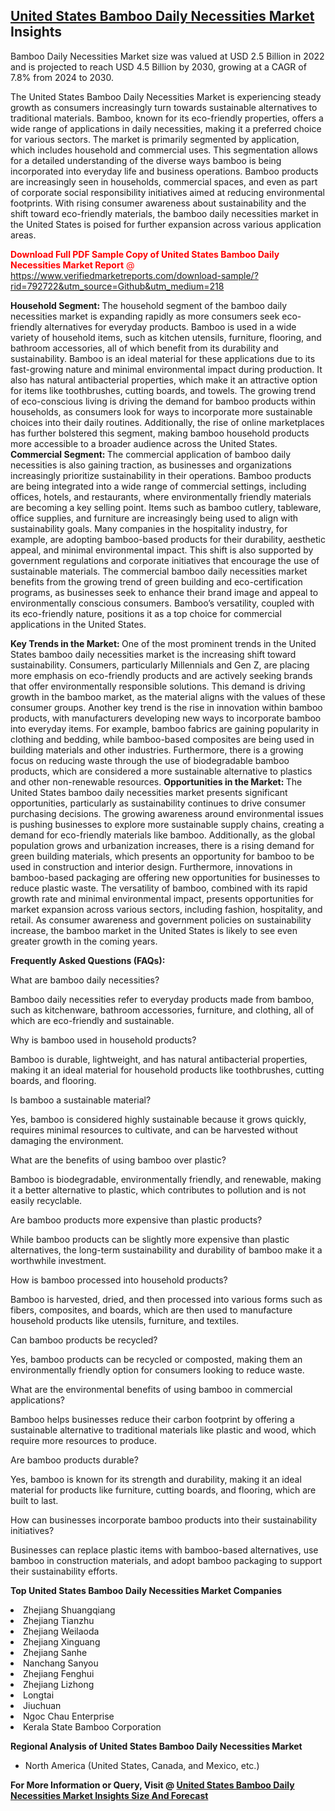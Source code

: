 <h2><a href="https://www.verifiedmarketreports.com/download-sample/?rid=792722&amp;utm_source=Github&amp;utm_medium=218" target="_blank">United States Bamboo Daily Necessities Market</a> Insights</h2><p>Bamboo Daily Necessities Market size was valued at USD 2.5 Billion in 2022 and is projected to reach USD 4.5 Billion by 2030, growing at a CAGR of 7.8% from 2024 to 2030.</p><p><p>The United States Bamboo Daily Necessities Market is experiencing steady growth as consumers increasingly turn towards sustainable alternatives to traditional materials. Bamboo, known for its eco-friendly properties, offers a wide range of applications in daily necessities, making it a preferred choice for various sectors. The market is primarily segmented by application, which includes household and commercial uses. This segmentation allows for a detailed understanding of the diverse ways bamboo is being incorporated into everyday life and business operations. Bamboo products are increasingly seen in households, commercial spaces, and even as part of corporate social responsibility initiatives aimed at reducing environmental footprints. With rising consumer awareness about sustainability and the shift toward eco-friendly materials, the bamboo daily necessities market in the United States is poised for further expansion across various application areas. <p><span class=""><span style="color: #ff0000;"><strong>Download Full PDF Sample Copy of United States Bamboo Daily Necessities Market Report</strong> @ </span><a href="https://www.verifiedmarketreports.com/download-sample/?rid=792722&amp;utm_source=Github&amp;utm_medium=218" target="_blank">https://www.verifiedmarketreports.com/download-sample/?rid=792722&amp;utm_source=Github&amp;utm_medium=218</a></span></p></p> <p><strong>Household Segment: </strong>The household segment of the bamboo daily necessities market is expanding rapidly as more consumers seek eco-friendly alternatives for everyday products. Bamboo is used in a wide variety of household items, such as kitchen utensils, furniture, flooring, and bathroom accessories, all of which benefit from its durability and sustainability. Bamboo is an ideal material for these applications due to its fast-growing nature and minimal environmental impact during production. It also has natural antibacterial properties, which make it an attractive option for items like toothbrushes, cutting boards, and towels. The growing trend of eco-conscious living is driving the demand for bamboo products within households, as consumers look for ways to incorporate more sustainable choices into their daily routines. Additionally, the rise of online marketplaces has further bolstered this segment, making bamboo household products more accessible to a broader audience across the United States. <strong>Commercial Segment: </strong>The commercial application of bamboo daily necessities is also gaining traction, as businesses and organizations increasingly prioritize sustainability in their operations. Bamboo products are being integrated into a wide range of commercial settings, including offices, hotels, and restaurants, where environmentally friendly materials are becoming a key selling point. Items such as bamboo cutlery, tableware, office supplies, and furniture are increasingly being used to align with sustainability goals. Many companies in the hospitality industry, for example, are adopting bamboo-based products for their durability, aesthetic appeal, and minimal environmental impact. This shift is also supported by government regulations and corporate initiatives that encourage the use of sustainable materials. The commercial bamboo daily necessities market benefits from the growing trend of green building and eco-certification programs, as businesses seek to enhance their brand image and appeal to environmentally conscious consumers. Bamboo’s versatility, coupled with its eco-friendly nature, positions it as a top choice for commercial applications in the United States. </p> <p><strong>Key Trends in the Market: </strong>One of the most prominent trends in the United States bamboo daily necessities market is the increasing shift toward sustainability. Consumers, particularly Millennials and Gen Z, are placing more emphasis on eco-friendly products and are actively seeking brands that offer environmentally responsible solutions. This demand is driving growth in the bamboo market, as the material aligns with the values of these consumer groups. Another key trend is the rise in innovation within bamboo products, with manufacturers developing new ways to incorporate bamboo into everyday items. For example, bamboo fabrics are gaining popularity in clothing and bedding, while bamboo-based composites are being used in building materials and other industries. Furthermore, there is a growing focus on reducing waste through the use of biodegradable bamboo products, which are considered a more sustainable alternative to plastics and other non-renewable resources. <strong>Opportunities in the Market: </strong>The United States bamboo daily necessities market presents significant opportunities, particularly as sustainability continues to drive consumer purchasing decisions. The growing awareness around environmental issues is pushing businesses to explore more sustainable supply chains, creating a demand for eco-friendly materials like bamboo. Additionally, as the global population grows and urbanization increases, there is a rising demand for green building materials, which presents an opportunity for bamboo to be used in construction and interior design. Furthermore, innovations in bamboo-based packaging are offering new opportunities for businesses to reduce plastic waste. The versatility of bamboo, combined with its rapid growth rate and minimal environmental impact, presents opportunities for market expansion across various sectors, including fashion, hospitality, and retail. As consumer awareness and government policies on sustainability increase, the bamboo market in the United States is likely to see even greater growth in the coming years. </p> <p><strong>Frequently Asked Questions (FAQs): </strong></p> <p>What are bamboo daily necessities?</p> <p>Bamboo daily necessities refer to everyday products made from bamboo, such as kitchenware, bathroom accessories, furniture, and clothing, all of which are eco-friendly and sustainable.</p> <p>Why is bamboo used in household products?</p> <p>Bamboo is durable, lightweight, and has natural antibacterial properties, making it an ideal material for household products like toothbrushes, cutting boards, and flooring.</p> <p>Is bamboo a sustainable material?</p> <p>Yes, bamboo is considered highly sustainable because it grows quickly, requires minimal resources to cultivate, and can be harvested without damaging the environment.</p> <p>What are the benefits of using bamboo over plastic?</p> <p>Bamboo is biodegradable, environmentally friendly, and renewable, making it a better alternative to plastic, which contributes to pollution and is not easily recyclable.</p> <p>Are bamboo products more expensive than plastic products?</p> <p>While bamboo products can be slightly more expensive than plastic alternatives, the long-term sustainability and durability of bamboo make it a worthwhile investment.</p> <p>How is bamboo processed into household products?</p> <p>Bamboo is harvested, dried, and then processed into various forms such as fibers, composites, and boards, which are then used to manufacture household products like utensils, furniture, and textiles.</p> <p>Can bamboo products be recycled?</p> <p>Yes, bamboo products can be recycled or composted, making them an environmentally friendly option for consumers looking to reduce waste.</p> <p>What are the environmental benefits of using bamboo in commercial applications?</p> <p>Bamboo helps businesses reduce their carbon footprint by offering a sustainable alternative to traditional materials like plastic and wood, which require more resources to produce.</p> <p>Are bamboo products durable?</p> <p>Yes, bamboo is known for its strength and durability, making it an ideal material for products like furniture, cutting boards, and flooring, which are built to last.</p> <p>How can businesses incorporate bamboo products into their sustainability initiatives?</p> <p>Businesses can replace plastic items with bamboo-based alternatives, use bamboo in construction materials, and adopt bamboo packaging to support their sustainability efforts.</p> </p><p><strong>Top United States Bamboo Daily Necessities Market Companies</strong></p><div data-test-id=""><p><li>Zhejiang Shuangqiang</li><li> Zhejiang Tianzhu</li><li> Zhejiang Weilaoda</li><li> Zhejiang Xinguang</li><li> Zhejiang Sanhe</li><li> Nanchang Sanyou</li><li> Zhejiang Fenghui</li><li> Zhejiang Lizhong</li><li> Longtai</li><li> Jiuchuan</li><li> Ngoc Chau Enterprise</li><li> Kerala State Bamboo Corporation</li></p><div><strong>Regional Analysis of&nbsp;United States Bamboo Daily Necessities Market</strong></div><ul><li dir="ltr"><p dir="ltr">North America&nbsp;(United States, Canada, and Mexico, etc.)</p></li></ul><p><strong>For More Information or Query, Visit @&nbsp;</strong><strong><a href="https://www.verifiedmarketreports.com/product/bamboo-daily-necessities-market/?utm_source=Github&amp;utm_medium=218" target="_blank">United States Bamboo Daily Necessities Market Insights Size And Forecast</a></strong></p></div>
